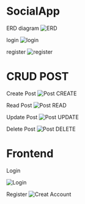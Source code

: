 # SocialApp
ERD diagram
![ERD](https://user-images.githubusercontent.com/107323836/173242137-8cffdef6-79b3-4dfa-b4c3-7aa788fed52d.PNG)

login
![login](https://user-images.githubusercontent.com/107323836/173242149-c6d57bf5-2ec7-49de-a59f-565e4cd878dd.jpeg)

register
![register](https://user-images.githubusercontent.com/107323836/173242156-101c6feb-8e95-4e11-8fbe-4b319dd3adea.jpeg)

# CRUD POST
Create Post
![Post CREATE](https://user-images.githubusercontent.com/107323836/173242179-6abf8dbe-7473-4cc1-a9c3-437b47e40b60.jpeg)

Read Post
![Post READ](https://user-images.githubusercontent.com/107323836/173242227-622b425d-848f-4a3b-a151-0a3b5775118c.jpeg)

Update Post
![Post UPDATE](https://user-images.githubusercontent.com/107323836/173242203-73a278b2-989d-4c67-9c7d-bfcbbe5d6ddc.jpeg)

Delete Post
![Post DELETE](https://user-images.githubusercontent.com/107323836/173242238-bef8b424-3408-4e86-a9d0-f8788cc00094.jpeg)

# Frontend

Login

![Login](https://user-images.githubusercontent.com/107323836/176274057-b4f7521d-8a2b-42e1-9dce-6e6ab883b028.jpeg)

Register
![Creat Account](https://user-images.githubusercontent.com/107323836/176274162-9f2b8291-418b-4bd2-b34f-8922ac5b236b.jpeg)
